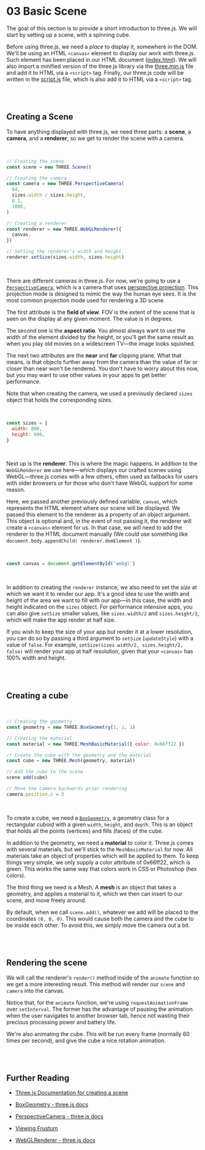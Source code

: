 # 03 Basic Scene

The goal of this section is to provide a short introduction to three.js. We will start by setting up a scene, with a spinning cube.

Before using three.js, we need a _place_ to display it, somewhere in the DOM. We'll be using an HTML `<canvas>` element to display our work with three.js. Such element has been placed in our HTML document ([index.html](index.html)). We will also import a minified version of the three.js library via the [three.min.js](three.min.js) file and add it to HTML via a `<script>` tag. Finally, our three.js code will be written in the [script.js](script.js) file, which is also add it to HTML via a `<script>` tag.

<br>
<br>

## Creating a Scene

To have anything displayed with three.js, we need three parts: a **scene**, a **camera**, and a **renderer**, so we get to render the scene with a camera.

<br>

```js
// Creating the scene
const scene = new THREE.Scene()

// Creating the camera
const camera = new THREE.PerspectiveCamera(
  64,
  sizes.width / sizes.height,
  0.1,
  1000,
)

// Creating a renderer
const renderer = new THREE.WebGLRenderer({
  canvas,
})

// Setting the renderer's width and height
renderer.setSize(sizes.width, sizes.height)
```

<br>

There are different cameras in three.js. For now, we're going to use a [`PerspectiveCamera`](https://threejs.org/docs/api/en/cameras/PerspectiveCamera.html), which is a camera that uses [perspective projection](<https://en.wikipedia.org/wiki/Perspective_(graphical)>). This projection mode is designed to mimic the way the human eye sees. It is the most common projection mode used for rendering a 3D scene.

The first attribute is the **field of view**. FOV is the extent of the scene that is seen on the display at any given moment. The value is in degrees.

The second one is the **aspect ratio**. You almost always want to use the width of the element divided by the height, or you'll get the same result as when you play old movies on a widescreen TV—the image looks squished.

The next two attributes are the **near** and **far** clipping plane. What that means, is that objects further away from the camera than the value of far or closer than near won't be rendered. You don't have to worry about this now, but you may want to use other values in your apps to get better performance.

Note that when creating the camera, we used a previously declared `sizes` object that holds the corresponding sizes.

<br>

```js
const sizes = {
  width: 800,
  height: 600,
}
```

<br>

Next up is the **renderer**. This is where the magic happens. In addition to the `WebGLRenderer` we use here—which displays our crafted scenes using WebGL—three.js comes with a few others, often used as fallbacks for users with older browsers or for those who don't have WebGL support for some reason.

Here, we passed another previously defined variable, `canvas`, which represents the HTML element where our scene will be displayed. We passed this element to the renderer as a property of an object argument. This object is optional and, in the event of not passing it, the renderer will create a `<canvas>` element for us. In that case, we will need to add the renderer to the HTML document manually (We could use something like `document.body.appendChild( renderer.domElement )`).

<br>

```js
const canvas = document.getElementById('webgl')
```

<br>

In addition to creating the `renderer` instance, we also need to set the _size_ at which we want it to render our app. It's a good idea to use the width and height of the area we want to fill with our app—in this case, the width and height indicated on the `sizes` object. For performance intensive apps, you can also give `setSize` smaller values, like `sizes.width/2` and `sizes.height/2`, which will make the app render at half size.

If you wish to keep the size of your app but render it at a lower resolution, you can do so by passing a third argument to `setSize` (`updateStyle`) with a value of `false`. For example, `setSize(sizes.width/2, sizes.height/2, false)` will render your app at half resolution, given that your `<canvas>` has 100% width and height.

<br>
<br>

## Creating a cube

<br>

```js
// Creating the geometry
const geometry = new THREE.BoxGeometry(1, 1, 1)

// Creating the material
const material = new THREE.MeshBasicMaterial({ color: 0x66ff22 })

// Create the cube with the geometry and the material
const cube = new THREE.Mesh(geometry, material)

// Add the cube to the scene
scene.add(cube)

// Move the camera backwards prior rendering
camera.position.z = 3
```

<br>

To create a cube, we need a [`BoxGeometry`](https://threejs.org/docs/api/en/geometries/BoxGeometry.html), a geometry class for a rectangular cuboid with a given `width`, `height`, and `depth`. This is an object that holds all the points (vertices) and fills (faces) of the cube.

In addition to the geometry, we need a **material** to color it. Three.js comes with several materials, but we'll stick to the `MeshBasicMaterial` for now. All materials take an object of properties which will be applied to them. To keep things very simple, we only supply a color attribute of 0x66ff22, which is green. This works the same way that colors work in CSS or Photoshop (hex colors).

The third thing we need is a Mesh. A **mesh** is an object that takes a geometry, and applies a material to it, which we then can insert to our scene, and move freely around.

By default, when we call `scene.add()`, whatever we add will be placed to the coordinates `(0, 0, 0)`. This would cause both the camera and the cube to be inside each other. To avoid this, we simply move the camera out a bit.

<br>
<br>

## Rendering the scene

We will call the renderer's `render()` method inside of the `animate` function so we get a more interesting result. This method will render our `scene` and `camera` into the canvas.

Notice that, for the `animate` function, we're using `requestAnimationFrame` over `setInterval`. The former has the advantage of pausing the animation when the user navigates to another browser tab, hence not wasting their precious processing power and battery life.

We're also animating the cube. This will be run every frame (normally 60 times per second), and give the cube a nice rotation animation.

<br>
<br>

## Further Reading

- [Three.js Documentation for creating a scene](https://threejs.org/docs/index.html#manual/en/introduction/Creating-a-scene)

- [BoxGeometry - three.js docs](https://threejs.org/docs/index.html#api/en/geometries/BoxGeometry)

- [PerspectiveCamera - three.js docs](https://threejs.org/docs/index.html#api/en/cameras/PerspectiveCamera)

- [Viewing Frustum](https://en.wikipedia.org/wiki/Viewing_frustum)

- [WebGLRenderer - three.js docs](https://threejs.org/docs/index.html#api/en/renderers/WebGLRenderer)
